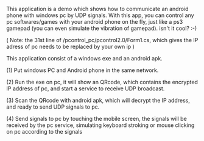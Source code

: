 This application is a demo which shows how to communicate an android phone with windows pc by UDP signals. With this app, you can control any pc softwares/games with your android phone on the fly, just like a ps3 gamepad (you can even simulate the vibration of gamepad). isn't it cool? :-)


( Note: the 31st line of /pcontrol_pc/pcontrol2.0/Form1.cs, which gives the IP adress of pc needs to be replaced by your own ip )

This application consist of a windows exe and an android apk. 

(1) Put windows PC and Android phone in the same network. 

(2) Run the exe on pc, it will show an QRcode, which contains the encrypted IP address of pc, and start a service to receive UDP broadcast.

(3) Scan the QRcode with android apk, which will decrypt the IP address, and ready to send UDP signals to pc. 

(4) Send signals to pc by touching the mobile screen, the signals will be received by the pc service, simulating keyboard stroking or mouse clicking on pc according to the signals
